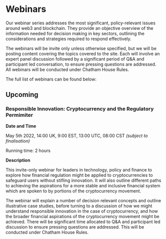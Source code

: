 # Webinars

Our webinar series addresses the most significant, policy-relevant issues around web3 and blockchain. They provide an objective overview of the information needed for decision making in key sectors, outlining the considerations and strategies required to respond effectively.

The webinars will be invite only unless otherwise specified, but we will be posting content covering the topics covered to the site. Each will involve an expert panel discussion followed by a significant period of Q&A and participant led conversation, to ensure pressing questions are addressed. All webinars will be conducted under Chatham House Rules.

The full list of webinars can be found below:

## Upcoming

### Responsible Innovation: Cryptocurrency and the Regulatory Permimiter

**Date and Time** 

May 5th 2022, 14:00 UK, 9:00 EST, 13:00 UTC, 08:00 CST  _(subject to finalisation)_

Running time: 2 hours

**Description** 

This invite-only webinar for leaders in technology, policy and finance to explore how financial regulation might be applied to cryptocurrencies to safeguard users without stifling innovation. It will also outline different paths to achieving the aspirations for a more stable and inclusive financial system which are spoken to by portions of the cryptocurrency movement. 

The webinar will explain a number of decision relevant concepts and outline illustrative case studies, before turning to a discussion of how we might understand responsible innovation in the case of cryptocurrency, and how the broader financial aspirations of the cryptocurrency movement might be achieved. There will be significant time allocated to Q&A and participant led discussion to ensure pressing questions are addressed. This will be conducted under Chatham House Rules. 